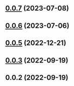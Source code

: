 ## [0.0.7](https://github.com/nitedani/vite-plugin-ssr-adapters/compare/v0.0.6...v0.0.7) (2023-07-08)



## [0.0.6](https://github.com/nitedani/vite-plugin-ssr-adapters/compare/v0.0.5...v0.0.6) (2023-07-06)



## [0.0.5](https://github.com/nitedani/vite-plugin-ssr-adapters/compare/v0.0.3...v0.0.5) (2022-12-21)



## [0.0.3](https://github.com/nitedani/vite-plugin-ssr-adapters/compare/v0.0.2...v0.0.3) (2022-09-19)



## 0.0.2 (2022-09-19)



